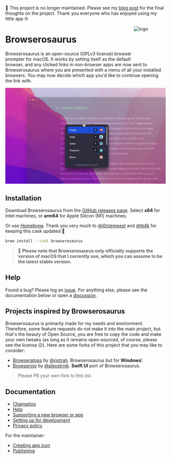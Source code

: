 📣 This project is no longer maintained. Please see my
[blog post](https://wstone.uk/blog/the-retirement-of-browserosaurus/) for the
final thoughts on the project. Thank you everyone who has enjoyed using my
little app 🤓

<img src="./docs/icon_squooshed.png" alt="logo" width="100" height="100" align="right" />

# Browserosaurus

Browserosaurus is an open-source (GPLv3 license) browser prompter for macOS. It
works by setting itself as the default browser, and any clicked links in
non-browser apps are now sent to Browserosaurus where you are presented with a
menu of all your installed browsers. You may now decide which app you’d like to
continue opening the link with.

<img src="./docs/screenshot.jpg" alt="screenshot" />

## Installation

Download Browserosaurus from the
[GitHub releases page](https://github.com/will-stone/browserosaurus/releases/latest).
Select **x64** for Intel machines, or **arm64** for Apple Silicon (M1) machines.

Or use [Homebrew](https://formulae.brew.sh/cask/browserosaurus#default). Thank
you very much to [@i0ntempest](https://github.com/i0ntempest) and
[@tk4k](https://github.com/tk4k) for keeping this cask updated 🙏

```sh
brew install --cask browserosaurus
```

> 🚨 **Please note that Browserosaurus only officially supports the version of
> macOS that I currently use, which you can assume to be the latest stable
> version.**

## Help

Found a bug? Please log an
[issue](https://github.com/will-stone/browserosaurus/issues). For anything else,
please see the documentation below or open a
[discussion](https://github.com/will-stone/browserosaurus/discussions).

## Projects inspired by Browserosaurus

Browserosaurus is primarily made for my needs and environment. Therefore, some
feature requests do not make it into the main project, but that's the beauty of
Open Source, you are free to copy the code and make your own tweaks (as long as
it remains open-sourced, of course, please see the license 😉). Here are some
forks of this project that you may like to consider:

- [Browseratops](https://github.com/riotrah/browseratops) by
  [@riotrah](https://github.com/riotrah). Browserosaurus but for **Windows**!
- [Browserino](https://github.com/AlexStrNik/Browserino) by
  [@alexstrnik](https://github.com/AlexStrNik). **Swift UI** port of
  Browserosaurus.

> Please PR your own fork to this list.

## Documentation

- [Changelog](https://github.com/will-stone/browserosaurus/releases)
- [Help](https://github.com/will-stone/browserosaurus/discussions/categories/q-a)
- [Supporting a new browser or app](guide/supporting-a-browser-or-app.md)
- [Setting up for development](guide/setting-up-for-development.md)
- [Privacy policy](guide/privacy.md)

For the maintainer:

- [Creating app icon](guide/creating-app-icon.md)
- [Publishing](guide/publishing.md)

